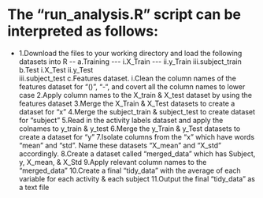 # The “run_analysis.R” script can be interpreted as follows:

- 1.Download the files to your working directory and load the following datasets into R
	-- a.Training
		--- i.X_Train
		--- ii.y_Train
		iii.subject_train
	b.Test
		i.X_Test
		ii.y_Test  
		iii.subject_test
	c.Features dataset. 
		i.Clean the column names of the features dataset for “()”, “-“, and covert all the column names to lower case 
2.Apply column names to the X_train & X_test dataset by using the features dataset
3.Merge the X_Train & X_Test datasets to create a dataset for “x”
4.Merge the subject_train & subject_test to create dataset for “subject”
5.Read in the activity labels dataset and apply the colnames to y_train & y_test
6.Merge the y_Train & y_Test datasets to create a dataset for “y”
7.Isolate columns from the “x” which have words “mean” and “std”. Name these datasets “X_mean” and “X_std” accordingly.
8.Create a dataset called “merged_data” which has Subject, y, X_mean, & X_Std
9.Apply relevant column names to the “merged_data”
10.Create a final “tidy_data” with the average of each variable for each activity & each subject
11.Output the final “tidy_data” as a text file
